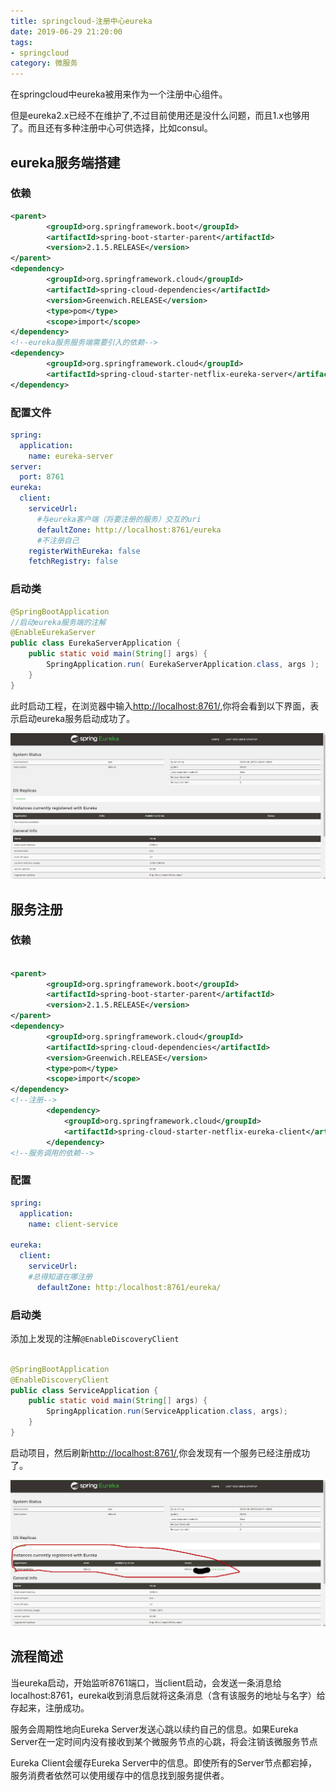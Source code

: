 ```yaml
---
title: springcloud-注册中心eureka
date: 2019-06-29 21:20:00
tags: 
- springcloud
category: 微服务
---
```


在springcloud中eureka被用来作为一个注册中心组件。
<!--more-->

但是eureka2.x已经不在维护了,不过目前使用还是没什么问题，而且1.x也够用了。而且还有多种注册中心可供选择，比如consul。

## eureka服务端搭建
### 依赖

```xml
<parent>
        <groupId>org.springframework.boot</groupId>
        <artifactId>spring-boot-starter-parent</artifactId>
        <version>2.1.5.RELEASE</version>
</parent>
<dependency>
        <groupId>org.springframework.cloud</groupId>
        <artifactId>spring-cloud-dependencies</artifactId>
        <version>Greenwich.RELEASE</version>
        <type>pom</type>
        <scope>import</scope>
</dependency>
<!--eureka服务服务端需要引入的依赖-->
<dependency>
        <groupId>org.springframework.cloud</groupId>
        <artifactId>spring-cloud-starter-netflix-eureka-server</artifactId>
</dependency>

```

### 配置文件

```yml
spring:
  application:
    name: eureka-server
server:
  port: 8761
eureka:
  client:
    serviceUrl:
      #与eureka客户端（将要注册的服务）交互的uri
      defaultZone: http://localhost:8761/eureka
      #不注册自己
    registerWithEureka: false
    fetchRegistry: false
```

### 启动类


```java
@SpringBootApplication
//启动eureka服务端的注解
@EnableEurekaServer
public class EurekaServerApplication {
    public static void main(String[] args) {
        SpringApplication.run( EurekaServerApplication.class, args );
    }
}
```

此时启动工程，在浏览器中输入[http://localhost:8761/](http://localhost:8761/),你将会看到以下界面，表示启动eureka服务启动成功了。

![eureka启动成功](springcloud-注册中心eureka/eureka注册.png)

## 服务注册

### 依赖

```xml

<parent>
        <groupId>org.springframework.boot</groupId>
        <artifactId>spring-boot-starter-parent</artifactId>
        <version>2.1.5.RELEASE</version>
</parent>
<dependency>
        <groupId>org.springframework.cloud</groupId>
        <artifactId>spring-cloud-dependencies</artifactId>
        <version>Greenwich.RELEASE</version>
        <type>pom</type>
        <scope>import</scope>
</dependency>
<!--注册-->
        <dependency>
            <groupId>org.springframework.cloud</groupId>
            <artifactId>spring-cloud-starter-netflix-eureka-client</artifactId>
        </dependency>
<!--服务调用的依赖-->
```

### 配置

```yml
spring:
  application:
    name: client-service

eureka:
  client:
    serviceUrl:
    #总得知道在哪注册
      defaultZone: http:/localhost:8761/eureka/
```


### 启动类
添加上发现的注解`@EnableDiscoveryClient`

```java

@SpringBootApplication
@EnableDiscoveryClient
public class ServiceApplication {
    public static void main(String[] args) {
        SpringApplication.run(ServiceApplication.class, args);
    }
}


```

启动项目，然后刷新[http://localhost:8761/](http://localhost:8761/),你会发现有一个服务已经注册成功了。

![eureka注册成功](springcloud-注册中心eureka/eureka-client.jpg)


## 流程简述

当eureka启动，开始监听8761端口，当client启动，会发送一条消息给localhost:8761，eureka收到消息后就将这条消息（含有该服务的地址与名字）给存起来，注册成功。

服务会周期性地向Eureka Server发送心跳以续约自己的信息。如果Eureka Server在一定时间内没有接收到某个微服务节点的心跳，将会注销该微服务节点

Eureka Client会缓存Eureka Server中的信息。即使所有的Server节点都宕掉，服务消费者依然可以使用缓存中的信息找到服务提供者。